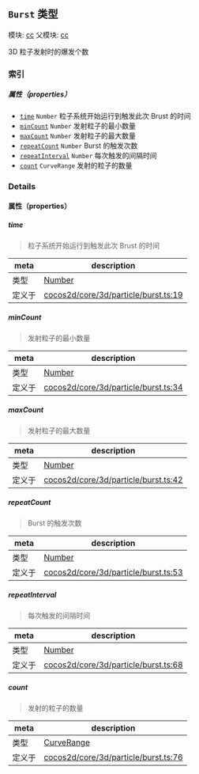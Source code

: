 ## `Burst` 类型



模块: [cc](../modules/cc.md)
父模块: [cc](../modules/cc.md)


3D 粒子发射时的爆发个数



### 索引

##### 属性（properties）

  - [`time`](#time) `Number` 粒子系统开始运行到触发此次 Brust 的时间
  - [`minCount`](#mincount) `Number` 发射粒子的最小数量
  - [`maxCount`](#maxcount) `Number` 发射粒子的最大数量
  - [`repeatCount`](#repeatcount) `Number` Burst 的触发次数
  - [`repeatInterval`](#repeatinterval) `Number` 每次触发的间隔时间
  - [`count`](#count) `CurveRange` 发射的粒子的数量





### Details


#### 属性（properties）


##### time

> 粒子系统开始运行到触发此次 Brust 的时间

| meta | description |
|------|-------------|
| 类型 | <a href="https://developer.mozilla.org/en/JavaScript/Reference/Global_Objects/Number" class="crosslink external" target="_blank">Number</a> |
| 定义于 | [cocos2d/core/3d/particle/burst.ts:19](https://github.com/cocos-creator/engine/blob/ed2b039b9aa8396d7da1c8c1149f41269733e8fd/cocos2d/core/3d/particle/burst.ts#L19) |



##### minCount

> 发射粒子的最小数量

| meta | description |
|------|-------------|
| 类型 | <a href="https://developer.mozilla.org/en/JavaScript/Reference/Global_Objects/Number" class="crosslink external" target="_blank">Number</a> |
| 定义于 | [cocos2d/core/3d/particle/burst.ts:34](https://github.com/cocos-creator/engine/blob/ed2b039b9aa8396d7da1c8c1149f41269733e8fd/cocos2d/core/3d/particle/burst.ts#L34) |



##### maxCount

> 发射粒子的最大数量

| meta | description |
|------|-------------|
| 类型 | <a href="https://developer.mozilla.org/en/JavaScript/Reference/Global_Objects/Number" class="crosslink external" target="_blank">Number</a> |
| 定义于 | [cocos2d/core/3d/particle/burst.ts:42](https://github.com/cocos-creator/engine/blob/ed2b039b9aa8396d7da1c8c1149f41269733e8fd/cocos2d/core/3d/particle/burst.ts#L42) |



##### repeatCount

> Burst 的触发次数

| meta | description |
|------|-------------|
| 类型 | <a href="https://developer.mozilla.org/en/JavaScript/Reference/Global_Objects/Number" class="crosslink external" target="_blank">Number</a> |
| 定义于 | [cocos2d/core/3d/particle/burst.ts:53](https://github.com/cocos-creator/engine/blob/ed2b039b9aa8396d7da1c8c1149f41269733e8fd/cocos2d/core/3d/particle/burst.ts#L53) |



##### repeatInterval

> 每次触发的间隔时间

| meta | description |
|------|-------------|
| 类型 | <a href="https://developer.mozilla.org/en/JavaScript/Reference/Global_Objects/Number" class="crosslink external" target="_blank">Number</a> |
| 定义于 | [cocos2d/core/3d/particle/burst.ts:68](https://github.com/cocos-creator/engine/blob/ed2b039b9aa8396d7da1c8c1149f41269733e8fd/cocos2d/core/3d/particle/burst.ts#L68) |



##### count

> 发射的粒子的数量

| meta | description |
|------|-------------|
| 类型 | <a href="../classes/CurveRange.html" class="crosslink">CurveRange</a> |
| 定义于 | [cocos2d/core/3d/particle/burst.ts:76](https://github.com/cocos-creator/engine/blob/ed2b039b9aa8396d7da1c8c1149f41269733e8fd/cocos2d/core/3d/particle/burst.ts#L76) |






